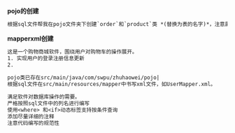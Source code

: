 **pojo的创建**


~~~txt
根据sql文件帮我在pojo文件夹下创建`order`和`product`类 *(替换为表的名字)*，注意属性名和列名需要保持完全一致
~~~
  

**mapperxml创建**
~~~txt
这是一个购物商城软件，围绕用户对购物车的操作展开。
1. 实现用户的登录注册信息更新
2. 
 
pojo类已存在src/main/java/com/swpu/zhuhaowei/pojo|
根据sql文件在src/main/resources/mapper中书写xml文件，如UserMapper.xml。

满足软件对数据库操作的需要。
严格按照sql文件中的列名进行编写
使用<where> 和<if>动态标签支持按条件查询
添加尽量详细的注释
注意代码编写的规范性
~~~